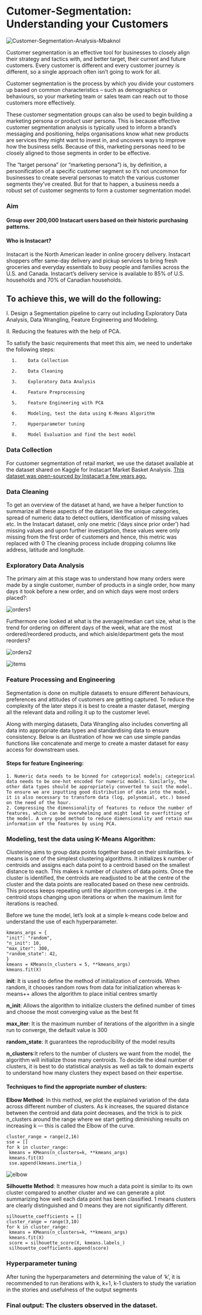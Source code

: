 # Cutomer-Segmentation: Understanding your Customers

    
![Customer-Segmentation-Analysis-Mbaknol](https://github.com/ranjeetha-virdi/cutomer-segmentation/assets/81987445/df1b3112-d1d3-4d51-99f0-9151d0910ee3)




Customer segmentation is an effective tool for businesses to closely align their strategy and tactics with, and better target, their current and future customers. 
Every customer is different and every customer journey is different, so a single approach often isn’t going to work for all.

Customer segmentation is the process by which you divide your customers up based on common characteristics – such as demographics or behaviours, so your 
marketing team or sales team can reach out to those customers more effectively.

These customer segmentation groups can also be used to begin building a marketing persona or product user persona. This is because effective customer segmentation analysis 
is typically used to inform a brand’s messaging and positioning, helps organisations know what new products are services they might want to invest in, and uncovers ways to 
improve how the business sells. Because of this, marketing personas need to be closely aligned to those segments in order to be effective.

The “target persona” (or “marketing persona”) is, by definition, a personification of a specific customer segment so it’s not uncommon for businesses to create several personas 
to match the various customer segments they’ve created. But for that to happen, a business needs a robust set of customer segments to form a customer segmentation model. 

### Aim
#### Group over 200,000 Instacart users based on their historic purchasing patterns. 

#### Who is Instacart?
Instacart is the North American leader in online grocery delivery. Instacart shoppers offer same-day delivery and pickup services to bring fresh groceries and everyday essentials to busy people and families across the U.S. and Canada. Instacart’s delivery service is available to 85% of U.S. households and 70% of Canadian households.

## To achieve this, we will do the following:

   I. Design a Segmentation pipeline to carry out including Exploratory Data Analysis, Data Wrangling, Feature Engineering and Modeling.
   
   
   II. Reducing the features with the help of PCA.
   
   
   To satisfy the basic requirements that meet this aim, we need to undertake the following steps: 
      
      1.	Data Collection
      
      2.	Data Cleaning
      
      3.	Exploratory Data Analysis
     
      4.	Feature Preprocessing
      
      5.	Feature Engineering with PCA
     
      6.	Modeling, test the data using K-Means Algorithm
      
      7.	Hyperparameter tuning
      
      8.	Model Evaluation and find the best model 

### Data Collection

For customer segmentation of retail market, we use the dataset available at the dataset shared on Kaggle for Instacart Market Basket Analysis.
[This dataset was open-sourced by Instacart a few years ago.](https://www.kaggle.com/c/instacart-market-basket-analysis)


### Data Cleaning 

To get an overview of the dataset at hand, we have a helper function to summarize all these aspects of the dataset like the unique categories, spread of numeric data to detect outliers, identification of missing values etc.
In the Instacart dataset, only one metric (‘days since prior order’) had missing values and upon further investigation, these values were only missing from the first order of customers and hence, this metric was replaced with 0
The cleaning process include dropping columns like address, latitude and longitude. 

### Exploratory Data Analysis
The primary aim at this stage was to understand how many orders were made by a single customer, number of products in a single order, how many days it took before a new order, and on which days were most orders placed?: 

![orders1](https://github.com/ranjeetha-virdi/cutomer-segmentation/assets/81987445/798c231b-c717-4a78-9543-f9bb988164f7)



Furthermore one looked at what is the average/median cart size, what is the trend for ordering on different days of the week, what are the most ordered/reordered products, and which aisle/department gets the most reorders?

![orders2](https://github.com/ranjeetha-virdi/cutomer-segmentation/assets/81987445/56445e43-d648-47d0-8653-06f8a943bd7a)

![items](https://github.com/ranjeetha-virdi/cutomer-segmentation/assets/81987445/01395756-ec01-4095-8177-f45b70c2a664)
### Feature Processing and Engineering
Segmentation is done on multiple datasets to ensure different behaviours, preferences and attitudes of customers are getting captured. To reduce the complexity of the later steps it is best to create a master dataset, merging all the relevant data and rolling it up to the customer level.

Along with merging datasets, Data Wrangling also includes converting all data into appropriate data types and standardising data to ensure consistency. Below is an illustration of how we can use simple pandas functions like concatenate and merge to create a master dataset for easy access for downstream uses.

#### Steps for feature Engineering:
    1. Numeric data needs to be binned for categorical models; categorical data needs to be one-hot encoded for numeric models. Similarly, the other data types should be appropriately converted to suit the model. To ensure we are inputting good distribution of data into the model, it is also necessary to transform data (log, polynomial, etc.) based on the need of the hour.
    2. Compressing the dimensionality of features to reduce the number of features, which can be overwhelming and might lead to overfitting of the model. A very good method to reduce dimensionality and retain max information of the features by using PCA.
###  Modeling, test the data using K-Means Algorithm:
Clustering aims to group data points together based on their similarities. k-means is one of the simplest clustering algorithms. It initializes k number of centroids and assigns each data point to a centroid based on the smallest distance to each. This makes k number of clusters of data points. Once the cluster is identified, the centroids are readjusted to be at the centre of the cluster and the data points are reallocated based on these new centroids. This process keeps repeating until the algorithm converges i.e. it the centroid stops changing upon iterations or when the maximum limit for iterations is reached.

Before we tune the model, let’s look at a simple k-means code below and understand the use of each hyperparameter.
````
kmeans_args = {
"init": "random",
"n_init": 10,
"max_iter": 300,
"random_state": 42,
}
kmeans = KMeans(n_clusters = 5, **kmeans_args)
kmeans.fit(X)
````
    
    
    
**init**: It is used to define the method of initialization of centroids. When random, it chooses random rows from data for initialization whereas k-means++ allows the algorithm to place initial centres smartly

**n_init**: Allows the algorithm to initialize clusters the defined number of times and choose the most converging value as the best fit

**max_iter**: It is the maximum number of iterations of the algorithm in a single run to converge, the default value is 300

**random_state**: It guarantees the reproducibility of the model results

**n_clusters**:It refers to the number of clusters we want from the model, the algorithm will initialize those many centroids. To decide the ideal number of clusters, it is best to do statistical analysis as well as talk to domain experts to understand how many clusters they expect based on their expertise.
#### Techniques to find the appropriate number of clusters:

**Elbow Method**: In this method, we plot the explained variation of the data across different number of clusters. As k increases, the squared distance between the centroid and data point decreases, and the trick is to pick n_clusters around the range where we start getting diminishing results on increasing k — this is called the Elbow of the curve.
````
cluster_range = range(2,16)
sse = []
for k in cluster_range:
 kmeans = KMeans(n_clusters=k, **kmeans_args)
 kmeans.fit(X)
 sse.append(kmeans.inertia_)
````
![elbow](https://github.com/ranjeetha-virdi/cutomer-segmentation/assets/81987445/763a87d3-351e-4294-871b-4ece3bc2df92)


**Silhouette Method**: It measures how much a data point is similar to its own cluster compared to another cluster and we can generate a plot summarizing how well each data point has been classified. 1 means clusters are clearly distinguished and 0 means they are not significantly different.

````
silhouette_coefficients = []
cluster_range = range(3,10)
for k in cluster_range:
 kmeans = KMeans(n_clusters=k, **kmeans_args)
 kmeans.fit(X)
 score = silhouette_score(X, kmeans.labels_)
 silhouette_coefficients.append(score)    
````



### Hyperparameter tuning
After tuning the hyperparameters and determining the value of ‘k’, it is recommended to run iterations with k, k+1, k-1 clusters to study the variation in the stories and usefulness of the output segments
### Final output: The clusters observed in the dataset.
